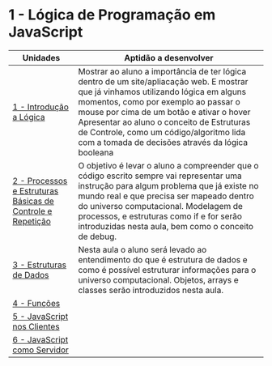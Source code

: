 # 1 - Lógica de Programação em JavaScript

| Unidades                                                           | Aptidão a desenvolver                                                                                                                                                                                                                                                                                                                                                |
|--------------------------------------------------------------------|----------------------------------------------------------------------------------------------------------------------------------------------------------------------------------------------------------------------------------------------------------------------------------------------------------------------------------------------------------------------|
| [1 - Introdução a Lógica](a01/)                                    | Mostrar ao aluno a importância de ter lógica dentro de um site/apliacação web. E mostrar que já vinhamos utilizando lógica em alguns momentos, como por exemplo ao passar o mouse por cima de um botão e ativar o hover  Apresentar ao aluno o conceito de Estruturas de Controle, como um código/algoritmo lida com a tomada de decisões através da lógica booleana |
| [2 - Processos e Estruturas Básicas de Controle e Repetição](a02/) | O objetivo é levar o aluno a compreender que o código escrito sempre vai representar uma instrução para algum problema que já existe no mundo real e que precisa ser mapeado dentro do universo computacional. Modelagem de processos, e estruturas como if e for serão introduzidas nesta aula, bem como o conceito de debug.                                       |
| [3 - Estruturas de Dados](a03/)                                    | Nesta aula o aluno será levado ao entendimento do que é estrutura de dados e como é possível estruturar informações para o universo computacional. Objetos, arrays e classes serão introduzidos nesta aula.                                                                                                                                                          |
| [4 - Funções](a04/)                                                |                                                                                                                                                                                                                                                                                                                                                                      |
| [5 - JavaScript nos Clientes](a05/)                                |                                                                                                                                                                                                                                                                                                                                                                      |
| [6 - JavaScript como Servidor](a06/)                               |                                                                                                                                                                                                                                                                                                                                                                      |
